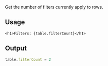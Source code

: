 Get the number of filters currently apply to rows.

## Usage

```svelte
<h1>Filters: {table.filterCount}</h1>
```

## Output
```ts
table.filterCount = 2
```